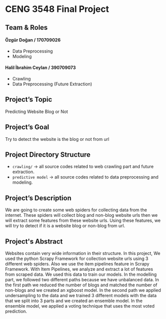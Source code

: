 # CENG 3548 Final Project

## Team & Roles
#### Özgür Doğan / 170709026
- Data Preprocessing
- Modeling
#### Halil İbrahim Ceylan / 390709073
- Crawling
- Data Preprocessing (Future Extraction)

## Project’s Topic
Predicting Website Blog or Not

## Project’s Goal
Try to detect the website is the blog or not from url

## Project Directory Structure
- `crawling/` -> all source codes related to web crawling part and future extraction.
- `predictive model` -> all source codes related to data preprocessing and modeling.

## Project’s Description
We are going to create some web spiders for collecting data from the internet. These spiders will collect blog and non-blog website urls then we will extract some features from these website urls. Using these features, we will try to detect if it is a website blog or non-blog from url. 

## Project's Abstract
Websites contain very wide information in their structure. In this project, We used the python Scrapy Framework for collection website urls using 3 different web spiders. Also we use the item pipelines feature in Scrapy Framework. With Item Pipelines, we analyze and extract a lot of features from scraped data. We used this data to train our models. In the modelling part, we followed two different paths because we have unbalanced data. In the first path we reduced the number of blogs and matched the number of non-blogs and we created an xgboost model. In the second path  we applied undersampling to the data and we trained 3 different models with the data that we split into 3 parts and we created an ensemble model. In the ensemble model, we applied a voting technique that uses the most voted prediction.
